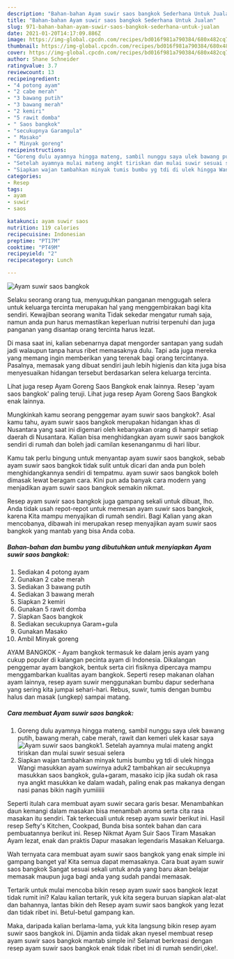 ```yaml
---
description: "Bahan-bahan Ayam suwir saos bangkok Sederhana Untuk Jualan"
title: "Bahan-bahan Ayam suwir saos bangkok Sederhana Untuk Jualan"
slug: 971-bahan-bahan-ayam-suwir-saos-bangkok-sederhana-untuk-jualan
date: 2021-01-20T14:17:09.886Z
image: https://img-global.cpcdn.com/recipes/bd016f981a790384/680x482cq70/ayam-suwir-saos-bangkok-foto-resep-utama.jpg
thumbnail: https://img-global.cpcdn.com/recipes/bd016f981a790384/680x482cq70/ayam-suwir-saos-bangkok-foto-resep-utama.jpg
cover: https://img-global.cpcdn.com/recipes/bd016f981a790384/680x482cq70/ayam-suwir-saos-bangkok-foto-resep-utama.jpg
author: Shane Schneider
ratingvalue: 3.7
reviewcount: 13
recipeingredient:
- "4 potong ayam"
- "2 cabe merah"
- "3 bawang putih"
- "3 bawang merah"
- "2 kemiri"
- "5 rawit domba"
- " Saos bangkok"
- "secukupnya Garamgula"
- " Masako"
- " Minyak goreng"
recipeinstructions:
- "Goreng dulu ayamnya hingga mateng, sambil nunggu saya ulek bawang putih, bawang merah, cabe merah, rawit dan kemeri ulek kasar saya"
- "Setelah ayamnya mulai mateng angkt tiriskan dan mulai suwir sesuai selera"
- "Siapkan wajan tambahkan minyak tumis bumbu yg tdi di ulek hingga Wangi masukkan ayam suwirnya aduk2 tambahkan air secukupnya masukkan saos bangkok, gula+garam, masako icip jika sudah ok rasa nya angkt masukkan ke dalam wadah, paling enak pas makanya dengan nasi panas bikin nagih yumiiiiii"
categories:
- Resep
tags:
- ayam
- suwir
- saos

katakunci: ayam suwir saos 
nutrition: 119 calories
recipecuisine: Indonesian
preptime: "PT17M"
cooktime: "PT49M"
recipeyield: "2"
recipecategory: Lunch

---
```



![Ayam suwir saos bangkok](https://img-global.cpcdn.com/recipes/bd016f981a790384/680x482cq70/ayam-suwir-saos-bangkok-foto-resep-utama.jpg)

Selaku seorang orang tua, menyuguhkan panganan menggugah selera untuk keluarga tercinta merupakan hal yang menggembirakan bagi kita sendiri. Kewajiban seorang  wanita Tidak sekedar mengatur rumah saja, namun anda pun harus memastikan keperluan nutrisi terpenuhi dan juga panganan yang disantap orang tercinta harus lezat.

Di masa  saat ini, kalian sebenarnya dapat mengorder santapan yang sudah jadi walaupun tanpa harus ribet memasaknya dulu. Tapi ada juga mereka yang memang ingin memberikan yang terenak bagi orang tercintanya. Pasalnya, memasak yang dibuat sendiri jauh lebih higienis dan kita juga bisa menyesuaikan hidangan tersebut berdasarkan selera keluarga tercinta. 

Lihat juga resep Ayam Goreng Saos Bangkok enak lainnya. Resep &#39;ayam saos bangkok&#39; paling teruji. Lihat juga resep Ayam Goreng Saos Bangkok enak lainnya.

Mungkinkah kamu seorang penggemar ayam suwir saos bangkok?. Asal kamu tahu, ayam suwir saos bangkok merupakan hidangan khas di Nusantara yang saat ini digemari oleh kebanyakan orang di hampir setiap daerah di Nusantara. Kalian bisa menghidangkan ayam suwir saos bangkok sendiri di rumah dan boleh jadi camilan kesenanganmu di hari libur.

Kamu tak perlu bingung untuk menyantap ayam suwir saos bangkok, sebab ayam suwir saos bangkok tidak sulit untuk dicari dan anda pun boleh menghidangkannya sendiri di tempatmu. ayam suwir saos bangkok boleh dimasak lewat beragam cara. Kini pun ada banyak cara modern yang menjadikan ayam suwir saos bangkok semakin nikmat.

Resep ayam suwir saos bangkok juga gampang sekali untuk dibuat, lho. Anda tidak usah repot-repot untuk memesan ayam suwir saos bangkok, karena Kita mampu menyajikan di rumah sendiri. Bagi Kalian yang akan mencobanya, dibawah ini merupakan resep menyajikan ayam suwir saos bangkok yang mantab yang bisa Anda coba.

<!--inarticleads1-->

##### Bahan-bahan dan bumbu yang dibutuhkan untuk menyiapkan Ayam suwir saos bangkok:

1. Sediakan 4 potong ayam
1. Gunakan 2 cabe merah
1. Sediakan 3 bawang putih
1. Sediakan 3 bawang merah
1. Siapkan 2 kemiri
1. Gunakan 5 rawit domba
1. Siapkan  Saos bangkok
1. Sediakan secukupnya Garam+gula
1. Gunakan  Masako
1. Ambil  Minyak goreng


AYAM BANGKOK - Ayam bangkok termasuk ke dalam jenis ayam yang cukup populer di kalangan pecinta ayam di Indonesia. Dikalangan penggemar ayam bangkok, bentuk serta ciri fisiknya dipercaya mampu menggambarkan kualitas ayam bangkok. Seperti resep makanan olahan ayam lainnya, resep ayam suwir menggunakan bumbu dapur sederhana yang sering kita jumpai sehari-hari. Rebus, suwir, tumis dengan bumbu halus dan masak (ungkep) sampai matang. 

<!--inarticleads2-->

##### Cara membuat Ayam suwir saos bangkok:

1. Goreng dulu ayamnya hingga mateng, sambil nunggu saya ulek bawang putih, bawang merah, cabe merah, rawit dan kemeri ulek kasar saya
<img src="https://img-global.cpcdn.com/steps/1d8ae67c9f8fc8f3/160x128cq70/ayam-suwir-saos-bangkok-langkah-memasak-1-foto.jpg" alt="Ayam suwir saos bangkok">1. Setelah ayamnya mulai mateng angkt tiriskan dan mulai suwir sesuai selera
1. Siapkan wajan tambahkan minyak tumis bumbu yg tdi di ulek hingga Wangi masukkan ayam suwirnya aduk2 tambahkan air secukupnya masukkan saos bangkok, gula+garam, masako icip jika sudah ok rasa nya angkt masukkan ke dalam wadah, paling enak pas makanya dengan nasi panas bikin nagih yumiiiiii


Seperti itulah cara membuat ayam suwir secara garis besar. Menambahkan daun kemangi dalam masakan bisa menambah aroma serta cita rasa masakan itu sendiri. Tak terkecuali untuk resep ayam suwir berikut ini. Hasil resep Sefty&#39;s Kitchen, Cookpad, Bunda bisa sontek bahan dan cara pembuatannya berikut ini. Resep Nikmat Ayam Suir Saos Tiram Masakan Ayam lezat, enak dan praktis Dapur masakan legendaris Masakan Keluarga. 

Wah ternyata cara membuat ayam suwir saos bangkok yang enak simple ini gampang banget ya! Kita semua dapat memasaknya. Cara buat ayam suwir saos bangkok Sangat sesuai sekali untuk anda yang baru akan belajar memasak maupun juga bagi anda yang sudah pandai memasak.

Tertarik untuk mulai mencoba bikin resep ayam suwir saos bangkok lezat tidak rumit ini? Kalau kalian tertarik, yuk kita segera buruan siapkan alat-alat dan bahannya, lantas bikin deh Resep ayam suwir saos bangkok yang lezat dan tidak ribet ini. Betul-betul gampang kan. 

Maka, daripada kalian berlama-lama, yuk kita langsung bikin resep ayam suwir saos bangkok ini. Dijamin anda tiidak akan nyesel membuat resep ayam suwir saos bangkok mantab simple ini! Selamat berkreasi dengan resep ayam suwir saos bangkok enak tidak ribet ini di rumah sendiri,oke!.

